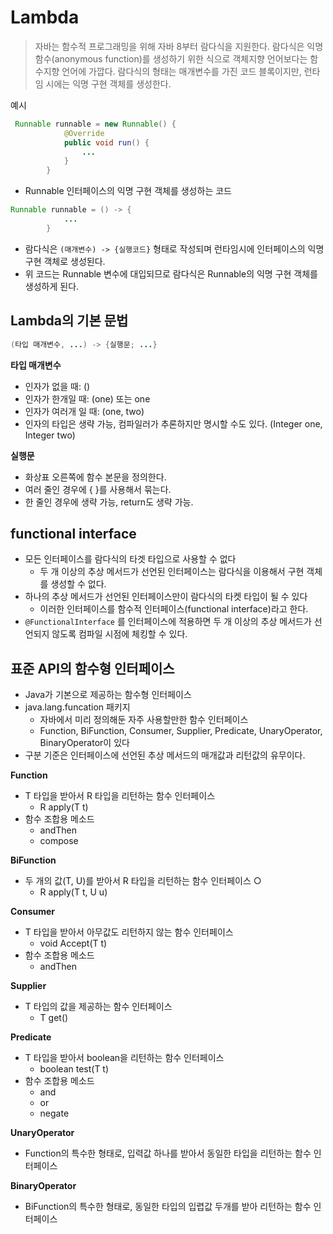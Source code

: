 # Lambda

> 자바는 함수적 프로그래밍을 위해 자바 8부터 람다식을 지원한다. 람다식은 익명 함수(anonymous function)를 생성하기 위한 식으로 객체지향 언어보다는 함수지향 언어에 가깝다. 람다식의 형태는 매개변수를 가진 코드 블록이지만, 런타임 시에는 익명 구현 객체를 생성한다.



예시

```java
 Runnable runnable = new Runnable() {
            @Override
            public void run() {
                ...
            }
        }
```

* Runnable 인터페이스의 익명 구현 객체를 생성하는 코드

```java
Runnable runnable = () -> {
            ...
        }
```

* 람다식은 `(매개변수) -> {실행코드}` 형태로 작성되며 런타임시에 인터페이스의 익명 구현 객체로 생성된다.
* 위 코드는 Runnable 변수에 대입되므로 람다식은 Runnable의 익명 구현 객체를 생성하게 된다.



## Lambda의 기본 문법

```java
(타입 매개변수, ...) -> {실행문; ...}
```

**타입 매개변수**

* 인자가 없을 때: () 
* 인자가 한개일 때: (one) 또는 one
* 인자가 여러개 일 때: (one, two) 
* 인자의 타입은 생략 가능, 컴파일러가 추론하지만 명시할 수도 있다. (Integer one, Integer two)

**실행문**

* 화상표 오른쪽에 함수 본문을 정의한다.
* 여러 줄인 경우에 { }를 사용해서 묶는다.
* 한 줄인 경우에 생략 가능, return도 생략 가능.



## functional interface

* 모든 인터페이스를 람다식의 타겟 타입으로 사용할 수 없다
  * 두 개 이상의 추상 메서드가 선언된 인터페이스는 람다식을 이용해서 구현 객체를 생성할 수 없다.
* 하나의 추상 메서드가 선언된 인터페이스만이 람다식의 타켓 타입이 될 수 있다
  * 이러한 인터페이스를 함수적 인터페이스(functional interface)라고 한다.
* `@FunctionalInterface` 를 인터페이스에 적용하면 두 개 이상의 추상 메서드가 선언되지 않도록 컴파일 시점에 체킹할 수 있다.



## 표준 API의 함수형 인터페이스

* Java가 기본으로 제공하는 함수형 인터페이스
* java.lang.funcation 패키지
  * 자바에서 미리 정의해둔 자주 사용할만한 함수 인터페이스
  * Function, BiFunction, Consumer, Supplier, Predicate, UnaryOperator, BinaryOperator이 있다
* 구분 기준은 인터페이스에 선언된 추상 메서드의 매개값과 리턴값의 유무이다.

**Function**

* T 타입을 받아서 R 타입을 리턴하는 함수 인터페이스
  * R apply(T t)
* 함수 조합용 메소드
  * andThen
  * compose

**BiFunction**

* 두 개의 값(T, U)를 받아서 R 타입을 리턴하는 함수 인터페이스 ○ 
  * R apply(T t, U u) 

**Consumer**

* T 타입을 받아서 아무값도 리턴하지 않는 함수 인터페이스
  * void Accept(T t)
* 함수 조합용 메소드
  * andThen

**Supplier**

* T 타입의 값을 제공하는 함수 인터페이스 
  * T get() 

**Predicate**

* T 타입을 받아서 boolean을 리턴하는 함수 인터페이스
  * boolean test(T t)
* 함수 조합용 메소드
  * and
  * or
  * negate 

**UnaryOperator** 

* Function의 특수한 형태로, 입력값 하나를 받아서 동일한 타입을 리턴하는 함수 인터페이스 

**BinaryOperator** 

* BiFunction의 특수한 형태로, 동일한 타입의 입렵값 두개를 받아 리턴하는 함수 인터페이스